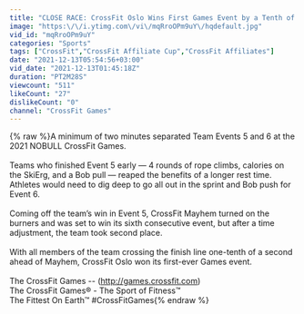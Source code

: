 ```yaml
---
title: "CLOSE RACE: CrossFit Oslo Wins First Games Event by a Tenth of a Second"
image: "https:\/\/i.ytimg.com\/vi\/mqRroOPm9uY\/hqdefault.jpg"
vid_id: "mqRroOPm9uY"
categories: "Sports"
tags: ["CrossFit","CrossFit Affiliate Cup","CrossFit Affiliates"]
date: "2021-12-13T05:54:56+03:00"
vid_date: "2021-12-13T01:45:18Z"
duration: "PT2M28S"
viewcount: "511"
likeCount: "27"
dislikeCount: "0"
channel: "CrossFit Games"
---
```

{% raw %}A minimum of two minutes separated Team Events 5 and 6 at the 2021 NOBULL CrossFit Games.<br /><br />Teams who finished Event 5 early — 4 rounds of rope climbs, calories on the SkiErg, and a Bob pull — reaped the benefits of a longer rest time. Athletes would need to dig deep to go all out in the sprint and Bob push for Event 6.<br /><br />Coming off the team’s win in Event 5, CrossFit Mayhem turned on the burners and was set to win its sixth consecutive event, but after a time adjustment, the team took second place.<br /><br />With all members of the team crossing the finish line one-tenth of a second ahead of Mayhem, CrossFit Oslo won its first-ever Games event.<br /><br />The CrossFit Games -- (<a rel="nofollow" target="blank" href="http://games.crossfit.com)">http://games.crossfit.com)</a><br />The CrossFit Games® - The Sport of Fitness™<br />The Fittest On Earth™ #CrossFitGames{% endraw %}
